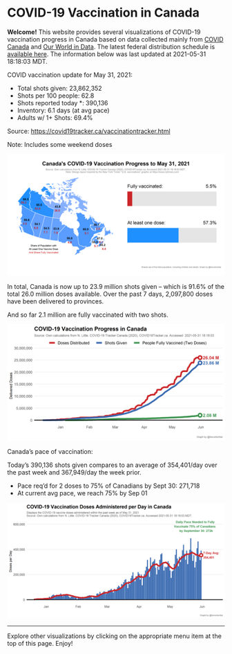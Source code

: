 COVID-19 Vaccination in Canada
==============================

**Welcome!** This website provides several visualizations of COVID-19
vaccination progress in Canada based on data collected mainly from
[COVID Canada](https://covid19tracker.ca/vaccinationtracker.html) and
[Our World in Data](https://ourworldindata.org/covid-vaccinations). The
latest federal distribution schedule is [available
here](https://www.canada.ca/en/public-health/services/diseases/2019-novel-coronavirus-infection/prevention-risks/covid-19-vaccine-treatment/vaccine-rollout.html).
The information below was last updated at 2021-05-31 18:18:03 MDT.

COVID vaccination update for May 31, 2021:

-   Total shots given: 23,862,352
-   Shots per 100 people: 62.8
-   Shots reported today \*: 390,136
-   Inventory: 6.1 days (at avg pace)
-   Adults w/ 1+ Shots: 69.4%

Source:
<a href="https://covid19tracker.ca/vaccinationtracker.html" class="uri">https://covid19tracker.ca/vaccinationtracker.html</a>

Note: Includes some weekend doses

![](Plots/plot_main.png)

In total, Canada is now up to 23.9 million shots given – which is 91.6%
of the total 26.0 million doses available. Over the past 7 days,
2,097,800 doses have been delivered to provinces.

And so far 2.1 million are fully vaccinated with two shots.

![](Plots/plot_total.png)

Canada’s pace of vaccination:

Today’s 390,136 shots given compares to an average of 354,401/day over
the past week and 367,949/day the week prior.

-   Pace req’d for 2 doses to 75% of Canadians by Sept 30: 271,718
-   At current avg pace, we reach 75% by Sep 01

![](Plots/pace_national.png)

------------------------------------------------------------------------

Explore other visualizations by clicking on the appropriate menu item at
the top of this page. Enjoy!
